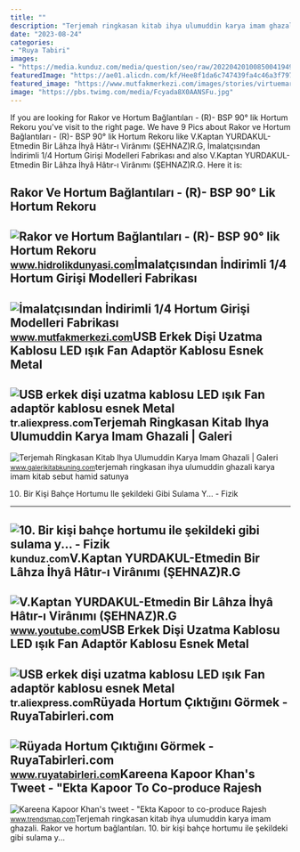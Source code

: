```yaml
---
title: ""
description: "Terjemah ringkasan kitab ihya ulumuddin karya imam ghazali"
date: "2023-08-24"
categories:
- "Ruya Tabiri"
images:
- "https://media.kunduz.com/media/question/seo/raw/20220420100850041949-782572_Yx9Cl9KoI.jpeg?h=512"
featuredImage: "https://ae01.alicdn.com/kf/Hee8f1da6c747439fa4c46a3f79739668P/USB-erkek-di-i-uzatma-kablosu-LED-k-Fan-adapt-r-kablosu-esnek-Metal-hortum-g.jpg"
featured_image: "https://www.mutfakmerkezi.com/images/stories/virtuemart/product/1-4-hortum-girisi.jpg"
image: "https://pbs.twimg.com/media/Fcyada8X0AANSFu.jpg"
---
```


If you are looking for Rakor ve Hortum Bağlantıları - (R)- BSP 90° lik Hortum Rekoru you've visit to the right page. We have 9 Pics about Rakor ve Hortum Bağlantıları - (R)- BSP 90° lik Hortum Rekoru like V.Kaptan YURDAKUL-Etmedin Bir Lâhza İhyâ Hâtır-ı Virânımı (ŞEHNAZ)R.G, İmalatçısından İndirimli 1/4 Hortum Girişi Modelleri Fabrikası and also V.Kaptan YURDAKUL-Etmedin Bir Lâhza İhyâ Hâtır-ı Virânımı (ŞEHNAZ)R.G. Here it is:

Rakor Ve Hortum Bağlantıları - (R)- BSP 90° Lik Hortum Rekoru
-------------------------------------------------------------

 ![Rakor ve Hortum Bağlantıları - (R)- BSP 90° lik Hortum Rekoru](https://st1.myideasoft.com/idea/jx/27/myassets/products/479/bsp-90deg.png?revision=1655477358) <small>www.hidrolikdunyasi.com</small>İmalatçısından İndirimli 1/4 Hortum Girişi Modelleri Fabrikası
--------------------------------------------------------------

 ![İmalatçısından İndirimli 1/4 Hortum Girişi Modelleri Fabrikası](https://www.mutfakmerkezi.com/images/stories/virtuemart/product/1-4-hortum-girisi.jpg) <small>www.mutfakmerkezi.com</small>USB Erkek Dişi Uzatma Kablosu LED ışık Fan Adaptör Kablosu Esnek Metal
----------------------------------------------------------------------

 ![USB erkek dişi uzatma kablosu LED ışık Fan adaptör kablosu esnek Metal](https://ae01.alicdn.com/kf/HTB1zNfwbcvrK1Rjy0Feq6ATmVXaV/USB-erkek-di-i-uzatma-kablosu-LED-k-Fan-adapt-r-kablosu-esnek-Metal-hortum-g.jpg) <small>tr.aliexpress.com</small>Terjemah Ringkasan Kitab Ihya Ulumuddin Karya Imam Ghazali | Galeri
-------------------------------------------------------------------

 ![Terjemah Ringkasan Kitab Ihya Ulumuddin Karya Imam Ghazali | Galeri](https://1.bp.blogspot.com/-o91nz8cgirs/X_CW_W9uR6I/AAAAAAAALrQ/g8B7FLc3bN885StLKW2P1lR8zDNHG18vwCLcBGAsYHQ/s516/terjemah-ringkasan-ihya-ulumuddin-pdf.png) <small>www.galerikitabkuning.com</small>terjemah ringkasan ihya ulumuddin ghazali karya imam kitab sebut hamid satunya

10. Bir Kişi Bahçe Hortumu Ile şekildeki Gibi Sulama Y... - Fizik
-----------------------------------------------------------------

 ![10. Bir kişi bahçe hortumu ile şekildeki gibi sulama y... - Fizik](https://media.kunduz.com/media/question/seo/raw/20220420100850041949-782572_Yx9Cl9KoI.jpeg?h=512) <small>kunduz.com</small>V.Kaptan YURDAKUL-Etmedin Bir Lâhza İhyâ Hâtır-ı Virânımı (ŞEHNAZ)R.G
---------------------------------------------------------------------

 ![V.Kaptan YURDAKUL-Etmedin Bir Lâhza İhyâ Hâtır-ı Virânımı (ŞEHNAZ)R.G](https://i.ytimg.com/vi/pVQyDfnyXms/maxresdefault.jpg) <small>www.youtube.com</small>USB Erkek Dişi Uzatma Kablosu LED ışık Fan Adaptör Kablosu Esnek Metal
----------------------------------------------------------------------

 ![USB erkek dişi uzatma kablosu LED ışık Fan adaptör kablosu esnek Metal](https://ae01.alicdn.com/kf/Hee8f1da6c747439fa4c46a3f79739668P/USB-erkek-di-i-uzatma-kablosu-LED-k-Fan-adapt-r-kablosu-esnek-Metal-hortum-g.jpg) <small>tr.aliexpress.com</small>Rüyada Hortum Çıktığını Görmek - RuyaTabirleri.com
--------------------------------------------------

 ![Rüyada Hortum Çıktığını Görmek - RuyaTabirleri.com](https://www.ruyatabirleri.com/wp-content/uploads/rüyada-hortum-çıktığını-görmek.jpg) <small>www.ruyatabirleri.com</small>Kareena Kapoor Khan's Tweet - "Ekta Kapoor To Co-produce Rajesh
---------------------------------------------------------------

 ![Kareena Kapoor Khan's tweet - "Ekta Kapoor to co-produce Rajesh](https://pbs.twimg.com/media/Fcyada8X0AANSFu.jpg) <small>www.trendsmap.com</small>Terjemah ringkasan kitab ihya ulumuddin karya imam ghazali. Rakor ve hortum bağlantıları. 10. bir kişi bahçe hortumu ile şekildeki gibi sulama y...
